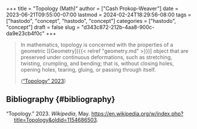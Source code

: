 +++
title = "Topology (Math)"
author = ["Cash Prokop-Weaver"]
date = 2023-06-21T09:55:00-07:00
lastmod = 2024-02-24T18:29:56-08:00
tags = ["hastodo", "concept", "hastodo", "concept"]
categories = ["hastodo", "concept"]
draft = false
slug = "d343c872-212b-4aa8-900c-da9e23cb4f0c"
+++

> In mathematics, topology is concerned with the properties of a geometric [[Geometry]({{< relref "geometry.md" >}})] object that are preserved under continuous deformations, such as stretching, twisting, crumpling, and bending; that is, without closing holes, opening holes, tearing, gluing, or passing through itself.
>
> (<a href="#citeproc_bib_item_1">“Topology” 2023</a>)


## Bibliography {#bibliography}

<style>.csl-entry{text-indent: -1.5em; margin-left: 1.5em;}</style><div class="csl-bib-body">
  <div class="csl-entry"><a id="citeproc_bib_item_1"></a>“Topology.” 2023. <i>Wikipedia</i>, May. <a href="https://en.wikipedia.org/w/index.php?title=Topology&oldid=1154686503">https://en.wikipedia.org/w/index.php?title=Topology&#38;oldid=1154686503</a>.</div>
</div>
